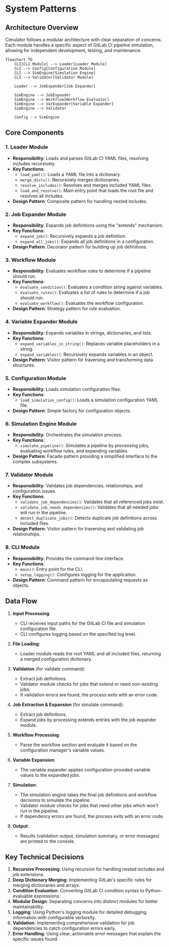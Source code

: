 # System Patterns

## Architecture Overview

Cimulator follows a modular architecture with clear separation of concerns. Each module handles a specific aspect of GitLab CI pipeline simulation, allowing for independent development, testing, and maintenance.

```mermaid
flowchart TD
    CLI[CLI Module] --> Loader[Loader Module]
    CLI --> Config[Configuration Module]
    CLI --> SimEngine[Simulation Engine]
    CLI --> Validator[Validator Module]

    Loader --> JobExpander[Job Expander]

    SimEngine --> JobExpander
    SimEngine --> Workflow[Workflow Evaluator]
    SimEngine --> VarExpander[Variable Expander]
    SimEngine --> Validator

    Config --> SimEngine
```

## Core Components

### 1. Loader Module
- **Responsibility**: Loads and parses GitLab CI YAML files, resolving includes recursively.
- **Key Functions**:
  - `load_yaml()`: Loads a YAML file into a dictionary.
  - `merge_dicts()`: Recursively merges dictionaries.
  - `resolve_includes()`: Resolves and merges included YAML files.
  - `load_and_resolve()`: Main entry point that loads the root file and resolves all includes.
- **Design Pattern**: Composite pattern for handling nested includes.

### 2. Job Expander Module
- **Responsibility**: Expands job definitions using the "extends" mechanism.
- **Key Functions**:
  - `expand_job()`: Recursively expands a job definition.
  - `expand_all_jobs()`: Expands all job definitions in a configuration.
- **Design Pattern**: Decorator pattern for building up job definitions.

### 3. Workflow Module
- **Responsibility**: Evaluates workflow rules to determine if a pipeline should run.
- **Key Functions**:
  - `evaluate_condition()`: Evaluates a condition string against variables.
  - `evaluate_rules()`: Evaluates a list of rules to determine if a job should run.
  - `evaluate_workflow()`: Evaluates the workflow configuration.
- **Design Pattern**: Strategy pattern for rule evaluation.

### 4. Variable Expander Module
- **Responsibility**: Expands variables in strings, dictionaries, and lists.
- **Key Functions**:
  - `expand_variables_in_string()`: Replaces variable placeholders in a string.
  - `expand_variables()`: Recursively expands variables in an object.
- **Design Pattern**: Visitor pattern for traversing and transforming data structures.

### 5. Configuration Module
- **Responsibility**: Loads simulation configuration files.
- **Key Functions**:
  - `load_simulation_config()`: Loads a simulation configuration YAML file.
- **Design Pattern**: Simple factory for configuration objects.

### 6. Simulation Engine Module
- **Responsibility**: Orchestrates the simulation process.
- **Key Functions**:
  - `simulate_pipeline()`: Simulates a pipeline by processing jobs, evaluating workflow rules, and expanding variables.
- **Design Pattern**: Facade pattern providing a simplified interface to the complex subsystems.

### 7. Validator Module
- **Responsibility**: Validates job dependencies, relationships, and configuration issues.
- **Key Functions**:
  - `validate_job_dependencies()`: Validates that all referenced jobs exist.
  - `validate_job_needs_dependencies()`: Validates that all needed jobs will run in the pipeline.
  - `detect_duplicate_jobs()`: Detects duplicate job definitions across included files.
- **Design Pattern**: Visitor pattern for traversing and validating job relationships.

### 8. CLI Module
- **Responsibility**: Provides the command-line interface.
- **Key Functions**:
  - `main()`: Entry point for the CLI.
  - `setup_logging()`: Configures logging for the application.
- **Design Pattern**: Command pattern for encapsulating requests as objects.

## Data Flow

1. **Input Processing**:
   - CLI receives input paths for the GitLab CI file and simulation configuration file.
   - CLI configures logging based on the specified log level.

2. **File Loading**:
   - Loader module reads the root YAML and all included files, returning a merged configuration dictionary.

3. **Validation** (for validate command):
   - Extract job definitions.
   - Validator module checks for jobs that extend or need non-existing jobs.
   - If validation errors are found, the process exits with an error code.

4. **Job Extraction & Expansion** (for simulate command):
   - Extract job definitions.
   - Expand jobs by processing extends entries with the job expander module.

5. **Workflow Processing**:
   - Parse the workflow section and evaluate it based on the configuration manager's variable values.

6. **Variable Expansion**:
   - The variable expander applies configuration-provided variable values to the expanded jobs.

7. **Simulation**:
   - The simulation engine takes the final job definitions and workflow decisions to simulate the pipeline.
   - Validator module checks for jobs that need other jobs which won't run in the pipeline.
   - If dependency errors are found, the process exits with an error code.

8. **Output**:
   - Results (validation output, simulation summary, or error messages) are printed to the console.

## Key Technical Decisions

1. **Recursive Processing**: Using recursion for handling nested includes and job extensions.
2. **Deep Dictionary Merging**: Implementing GitLab's specific rules for merging dictionaries and arrays.
3. **Condition Evaluation**: Converting GitLab CI condition syntax to Python-evaluable expressions.
4. **Modular Design**: Separating concerns into distinct modules for better maintainability.
5. **Logging**: Using Python's logging module for detailed debugging information with configurable verbosity.
6. **Validation**: Implementing comprehensive validation for job dependencies to catch configuration errors early.
7. **Error Handling**: Using clear, actionable error messages that explain the specific issues found.

